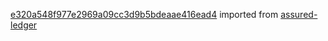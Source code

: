 [e320a548f977e2969a09cc3d9b5bdeaae416ead4](https://github.com/insolar/assured-ledger/commit/e320a548f977e2969a09cc3d9b5bdeaae416ead4) imported from [assured-ledger](https://github.com/insolar/assured-ledger)
